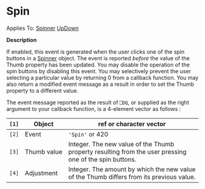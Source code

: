 




<h1 class="heading"><span class="name">Spin</span></h1>

Applies To: [Spinner](./spinner.md) [UpDown](./updown.md)


**Description**


If enabled, this event is generated when the user clicks one of the spin buttons in a [Spinner](./spinner.md) object. The event is reported *before* the value of the Thumb property has been updated. You may disable the operation of the spin buttons by disabling this event. You may selectively prevent the user selecting a particular value by returning 0 from a callback function. You may also return a modified event message as a result in order to set the Thumb property to a different value.


The event message reported as the result of `⎕DQ`, or supplied as the right argument to your callback function, is a 4-element vector as follows :


| `[1]` | Object | ref or character vector |
| --- | --- | ---  |
| `[2]` | Event | `'Spin'` or 420 |
| `[3]` | Thumb value | Integer. The new value of the Thumb property resulting from the user pressing one of the spin buttons. |
| `[4]` | Adjustment | Integer. The amount by which the new value of the Thumb differs from its previous value. |



